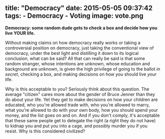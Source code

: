title: "Democracy"
date: 2015-05-05 09:37:42
tags:
    - Democracy
    - Voting
image: vote.png
---

**Democracy: some random dude gets to check a box and decide how you live YOUR life.**

Without making claims on how democracy really works or taking a controversial position on democracy, just taking the conventional view of democracy, under the best light and distilling it down to its logical conclusion, what can be said? All that can really be said is that some random stranger, whose intentions are unknown, whose education and background are unknown, is given the high privilege of going to the ballot *in secret*, checking a box, and making decisions on how *you* should live *your* life.

Why is this acceptable to you? Seriously think about this question. The average "citizen" cares more about the gender of Bruce Jenner than they do about your life. Yet they get to make decisions on how your children are educated, who you're allowed trade with, who you're allowed to marry, what you're allowed to do with your own body, how you should spend your money, and the list goes on and on. And if you don't comply, it's acceptable that these same people get to delegate the right (a right they do not have) to kidnap you and put you into a cage, and possibly murder you if you resist. Why is this considered civilized? 
